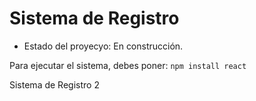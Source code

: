 <h1>Sistema de Registro</h1>

- Estado del proyecyo: En construcción.

Para ejecutar el sistema, debes poner:
```npm install react```    

Sistema de Registro 2
